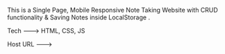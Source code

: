 This is a Single Page, Mobile Responsive Note Taking Website with CRUD functionality & Saving Notes inside LocalStorage .

Tech ---> HTML, CSS, JS

Host URL ---> 